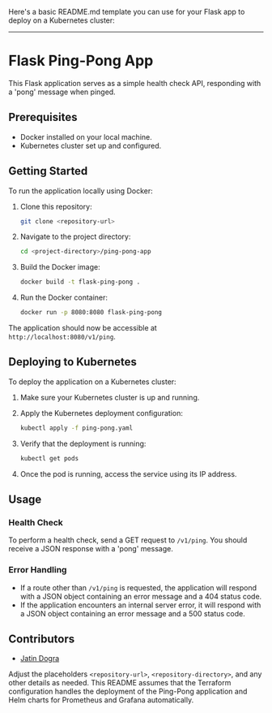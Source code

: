 Here's a basic README.md template you can use for your Flask app to deploy on a Kubernetes cluster:

---

# Flask Ping-Pong App

This Flask application serves as a simple health check API, responding with a 'pong' message when pinged.

## Prerequisites

- Docker installed on your local machine.
- Kubernetes cluster set up and configured.

## Getting Started

To run the application locally using Docker:

1. Clone this repository:

   ```bash
   git clone <repository-url>
   ```

2. Navigate to the project directory:

   ```bash
   cd <project-directory>/ping-pong-app
   ```

3. Build the Docker image:

   ```bash
   docker build -t flask-ping-pong .
   ```

4. Run the Docker container:

   ```bash
   docker run -p 8080:8080 flask-ping-pong
   ```

The application should now be accessible at `http://localhost:8080/v1/ping`.

## Deploying to Kubernetes

To deploy the application on a Kubernetes cluster:

1. Make sure your Kubernetes cluster is up and running.

2. Apply the Kubernetes deployment configuration:

   ```bash
   kubectl apply -f ping-pong.yaml
   ```

3. Verify that the deployment is running:

   ```bash
   kubectl get pods
   ```

4. Once the pod is running, access the service using its IP address.

## Usage

### Health Check

To perform a health check, send a GET request to `/v1/ping`. You should receive a JSON response with a 'pong' message.

### Error Handling

- If a route other than `/v1/ping` is requested, the application will respond with a JSON object containing an error message and a 404 status code.
- If the application encounters an internal server error, it will respond with a JSON object containing an error message and a 500 status code.

## Contributors

- [Jatin Dogra](https://github.com/dograjatin)

Adjust the placeholders `<repository-url>`, `<repository-directory>`, and any other details as needed. This README assumes that the Terraform configuration handles the deployment of the Ping-Pong application and Helm charts for Prometheus and Grafana automatically.